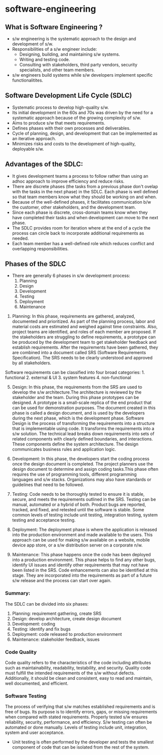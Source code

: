 # software-engineering

## What is Software Engineering ?
- s/w engineering is the systematic approach to the design and development of s/w.
- Responsibilities of a s/w engineer include:
    - Designing, building, and maintaining s/w systems.
    - Writing and testing code.
    - Consulting with stakeholders, third party vendors, security specialists, and other team members.
- s/w engineers build systems while s/w developers implement specific functionalitites.

## Software Development Life Cycle (SDLC)
- Systematic process to develop high-quality s/w.
- Its initial development in the 60s and 70s was driven by the need for a systematic approach because of the growing complexity of s/w.
- Aims to produce s/w that meets requirements.
- Defines phases with their own processes and deliverables.
- Cycle of planning, design, and development that can be implemented as an iterative approach.
- Minimizes risks and costs to the development of high-quality, deployable s/w.

## Advantages of the SDLC:
- It gives development teams a process to follow rather than using an adhoc approach to improve efficiency and reduce risks.
- There are discrete phases (the tasks from a previous phase don't ovelap with the tasks in the next phase) in the SDLC. Each phase is well defined so that team members know what they should be working on and when.
- Because of the well-defined phases, it facilitates communication b/w the customer, other stakeholders, and the development team.
- Since each phase is discrete, cross-domain teams know when they have completed their tasks and when development can move to the next phase.
- The SDLC provides room for iteration where at the end of a cycle the process can circle back to incorporate additional requirements as needed.
- Each team member has a well-defined role which reduces conflict and overlapping responsibilities.

## Phases of the SDLC
- There are generally 6 phases in s/w development process:
  1. Planning
  2. Design
  3. Development
  4. Testing
  5. Deployment
  6. Maintenance
 
1. Planning: In this phase, requirements are gathered, analyzed, documented and prioritized. As part of the planning process, labor and material costs are estimated and weighed against time constraints. Also, project teams are identified, and roles of each member are proposed. If the stakeholders are struggling to define requirements, a prototype can be produced by the development team to get stakeholder feedback and establish requirements.
After the requirements have been gathered, they are combined into a document called SRS (Software Requirements Specification). The SRS needs to be clearly understood and approved by all stakeholders.

Software requirements can be classified into four broad categories:
    1. functional
    2. external & UI
    3. system features
    4. non-functional

5. Design: In this phase, the requirements from the SRS are used to develop the s/w architecture.The architecture is reviewed by the stakeholder and the team. During this phase prototypes can be designed. A prototype is a small-scale replica of the end product that can be used for demonstration purposes. The document created in this phase is called a design document, and is used by the developers during the next phase, which is the development phase. Software Design is the process of transforming the requirements into a structure that is implementable using code. It transforms the requirements into a s/w solution. The technical lead breaks down requirements into sets of related components with clearly defined boundaries, and interactions. These components define the system architecture. The design communicates business rules and application logic.

6. Development: In this phase, the developers start the coding process once the design document is completed. The project planners use the design document to determine and assign coding tasks.This phase often requires the use of programming tools, different programming languages and s/w stacks. Organizations may also have standards or guidelines that need to be followed.

7. Testing: Code needs to be thoroughly tested to ensure it is stable, secure, and meets the requirements outlined in the SRS. Testing can be manual, automated or a hybrid of both. Product bugs are reported, tracked, and fixed, and retested until the software is stable. Some common levels of testing include unit testing, integration testing, system testing and acceptance testing.

8. Deployment: The deployment phase is where the application is released into the production environment and made available to the users. This approach can be used for making s/w available on a website, mobile device app store, or a s/w distribution server on a corporate n/w.

9. Maintenance: This phase happens once the code has been deployed into a production environment. This phase helps to find any other bugs, identify UI issues and identify other requirements that may not have been listed in the SRS. Code enhancements can also be identified at this stage. They are incorporated into the requirements as part of a future s/w release and the process can start over again.

### Summary:
The SDLC can be divided into six phases:
1. Planning: requirement gathering, create SRS
2. Design: develop architecture, create design document
3. Development: coding
4. Testing: identify and fix bugs
5. Deployment: code released to production environment
6. Maintenance: stakeholder feedback, issues

### Code Quality
Code quality refers to the characteristics of the code including attributes such as maintainability, readability, testability, and security. Quality code must fulfill the intended requirements of the s/w without defects. Additionally, it should be clean and consistent, easy to read and maintain, well documented, and efficient.

### Software Testing
The process of verifying that s/w matches established requirements and is free of bugs. Its purpose is to identify errors, gaps, or missing requirements when compared with stated requirements. Properly tested s/w ensures reliability, security, performance, and efficiency. S/w testing can often be automated or done manually. Levels of testing include unit, integration, system and user acceptance.

- Unit testing is often performed by the developer and tests the smallest component of code that can be isolated from the rest of the system. 

